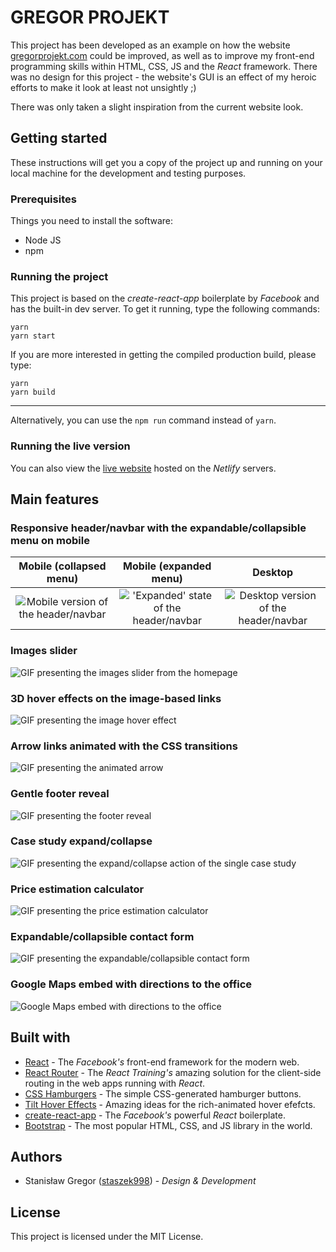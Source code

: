 # GREGOR PROJEKT

This project has been developed as an example on how the website [gregorprojekt.com](http://gregorprojekt.com/) could be improved, as well as to improve my front-end programming skills within HTML, CSS, JS and the _React_ framework. There was no design for this project - the website's GUI is an effect of my heroic efforts to make it look at least not unsightly ;)

There was only taken a slight inspiration from the current website look.

## Getting started

These instructions will get you a copy of the project up and running on your local machine for the development and testing purposes.

### Prerequisites

Things you need to install the software:

- Node JS
- npm

### Running the project

This project is based on the _create-react-app_ boilerplate by _Facebook_ and has the built-in dev server. To get it running, type the following commands:

```
yarn
yarn start
```

If you are more interested in getting the compiled production build, please type:

```
yarn
yarn build
```

---

Alternatively, you can use the `npm run` command instead of `yarn`.

### Running the live version

You can also view the [live website](https://gregor-projekt.netlify.com/) hosted on the _Netlify_ servers.

## Main features

### Responsive header/navbar with the expandable/collapsible menu on mobile

|                               Mobile (collapsed menu)                               |                                Mobile (expanded menu)                                |                                  Desktop                                   |
| :---------------------------------------------------------------------------------: | :----------------------------------------------------------------------------------: | :------------------------------------------------------------------------: |
| ![Mobile version of the header/navbar](./screenshots/navbar--mobile--collapsed.jpg) | !['Expanded' state of the header/navbar](./screenshots/navbar--mobile--expanded.jpg) | ![Desktop version of the header/navbar](./screenshots/navbar--desktop.jpg) |

### Images slider

![GIF presenting the images slider from the homepage](./screenshots/slider.gif)

### 3D hover effects on the image-based links

![GIF presenting the image hover effect](./screenshots/image-hover-effect.gif)

### Arrow links animated with the CSS transitions

![GIF presenting the animated arrow](./screenshots/animated-arrow.gif)

### Gentle footer reveal

![GIF presenting the footer reveal](./screenshots/revealing-footer.gif)

### Case study expand/collapse

![GIF presenting the expand/collapse action of the single case study](./screenshots/project-collapse.gif)

### Price estimation calculator

![GIF presenting the price estimation calculator](./screenshots/calculator.gif)

### Expandable/collapsible contact form

![GIF presenting the expandable/collapsible contact form](./screenshots/modals/message.gif)

### Google Maps embed with directions to the office

![Google Maps embed with directions to the office](./screenshots/modals/google-maps.jpg)

## Built with

- [React](https://reactjs.org/) - The _Facebook's_ front-end framework for the modern web.
- [React Router](https://reacttraining.com/react-router/) - The _React Training's_ amazing solution for the client-side routing in the web apps running with _React_.
- [CSS Hamburgers](https://jonsuh.com/hamburgers/) - The simple CSS-generated hamburger buttons.
- [Tilt Hover Effects](https://tympanus.net/codrops/2016/11/23/tilt-hover-effects/) - Amazing ideas for the rich-animated hover efefcts.
- [create-react-app](https://github.com/facebook/create-react-app) - The _Facebook's_ powerful _React_ boilerplate.
- [Bootstrap](https://getbootstrap.com/) - The most popular HTML, CSS, and JS library in the world.

## Authors

- Stanisław Gregor ([staszek998](https://github.com/staszek998)) - _Design & Development_

## License

This project is licensed under the MIT License.
